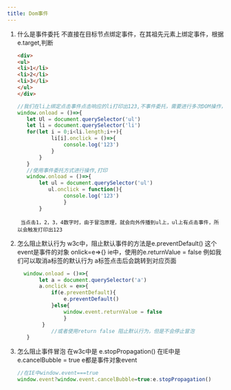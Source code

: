 ```yaml
---
title: Dom事件
---
```

1. 什么是事件委托
   不直接在目标节点绑定事件，在其祖先元素上绑定事件，根据e.target,判断
    ```html
   <div>
   <ul>
   <li>1</li>
   <li>2</li>
   <li>3</li>
   </ul>
   </div>
    ```
    ```javascript
    //我们在li上绑定点击事件点击响应的li打印出123,不事件委托，需要进行多次DOM操作，分别在li上绑定事件
    window.onload = ()=>{
       let Ul = document.querySelector('ul')
       let li = document.querySelector('li')
       for(let i = 0;i<li.length;i++){
               li[i].onclick = ()=>{
                   console.log('123')
               }
           }
       }
       //使用事件委托方式进行操作,打印
       window.onload = ()=>{
           let ul = document.querySelector('ul')
              ul.onclick = function(){
                   console.log('123')
                   }   
           }
    ```
        当点击1，2，3，4数字时，由于冒泡原理，就会向外传播到ul上，ul上有点击事件，所以会触发打印出123
2. 怎么阻止默认行为
    w3c中，阻止默认事件的方法是e.preventDefault() 这个event是事件的对象 onlick=e=>{}
    ie中，使用的e.returnValue = false
    例如我们可以取消a标签的默认行为 a标签点击后会跳转到对应页面
    ```javascript
      window.onload = ()=>{
           let a = document.querySelector('a')
           a.onclick = e=>{
               if(e.preventDefault){
                   e.preventDefault()
               }else{
                   window.event.returnValue = false
                   }   
            }
               //或者使用return false 阻止默认行为，但是不会停止冒泡
       }
    ```
     
3. 怎么阻止事件冒泡
   在w3c中是 e.stopPropagation()
   在IE中是 e.cancelBubble = true
   e都是事件对象event
    ```javascript
   //在IE中window.event===true
    window.event?window.event.cancelBubble=true:e.stopPropagation()
    ```